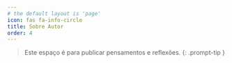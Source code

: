 ```yaml
---
# the default layout is 'page'
icon: fas fa-info-circle
title: Sobre Autor
order: 4
---
```


> Este espaço é para publicar pensamentos e reflexões.
{: .prompt-tip }
